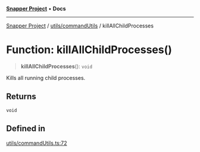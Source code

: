 [**Snapper Project**](../../../README.md) • **Docs**

***

[Snapper Project](../../../README.md) / [utils/commandUtils](../README.md) / killAllChildProcesses

# Function: killAllChildProcesses()

> **killAllChildProcesses**(): `void`

Kills all running child processes.

## Returns

`void`

## Defined in

[utils/commandUtils.ts:72](https://github.com/asifqatar/Snapper/blob/10d8c215d2a9fa01e8560a55968929911c581044/utils/commandUtils.ts#L72)
